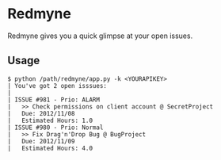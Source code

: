 Redmyne
=======

Redmyne gives you a quick glimpse at your open issues.

## Usage

```
$ python /path/redmyne/app.py -k <YOURAPIKEY>
| You've got 2 open isssues:
|
| ISSUE #981 - Prio: ALARM
|   >> Check permissions on client account @ SecretProject
|   Due: 2012/11/08
|   Estimated Hours: 1.0
| ISSUE #980 - Prio: Normal
|   >> Fix Drag'n'Drop Bug @ BugProject
|   Due: 2012/11/09
|   Estimated Hours: 4.0
```
